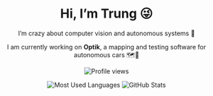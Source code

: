<h1 align="center">Hi, I’m Trung 😜</h1>
<p align="center">I’m crazy about computer vision and autonomous systems 🤖</p>
<p align="center">I am currently working on <strong>Optik</strong>, a mapping and testing software for autonomous cars 🗺️🚗</p>

<p align="center">
  <img src="https://komarev.com/ghpvc/?username=DongTrung28&color=blue" alt="Profile views"/>
</p>

<p align="center">
  <img 
    src="https://github-readme-stats.vercel.app/api/top-langs?username=DongTrung28&layout=compact&theme=tokyonight" 
    alt="Most Used Languages" 
  />
  <img 
    src="https://github-readme-stats.vercel.app/api?username=DongTrung28&show_icons=true&theme=tokyonight" 
    alt="GitHub Stats" 
  />
</p>
